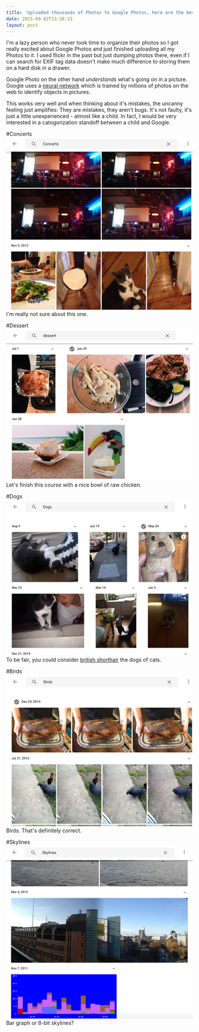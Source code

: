 ```yaml
---
title: 'Uploaded thousands of Photos to Google Photos, here are the best classification mistakes'
date: 2015-09-02T13:38:13
layout: post
---
```

I'm a lazy person who never took time to organize their photos so I got really excited about Google Photos and just finished uploading all my Photos to it. I used flickr in the past but just dumping photos there, even if I can search for EXIF tag data doesn't make much difference to storing them on a hard disk in a drawer.

Google Photo on the other hand *understands* what's going on in a picture.
Google uses a [neural network](https://medium.com/backchannel/how-google-s-new-photos-app-can-tell-cats-from-dogs-ffd651dfcd80) which is trained by millions of photos on the web to identify objects in pictures.

This works very well and when thinking about it's mistakes, the uncanny feeling just amplifies: They are mistakes, they aren't bugs. It's not faulty, it's just a little unexperienced - almost like a child.
In fact, I would be very interested in a catogorization standoff between a child and Google.

#Concerts
![](Screen-Shot-2015-09-02-at-14-42-18.png)
I'm really not sure about this one.

#Dessert
![](Screen-Shot-2015-09-02-at-14-44-38.png)
Let's finish this course with a nice bowl of raw chicken.

#Dogs
![](Screen-Shot-2015-09-02-at-14-40-14.png)
To be fair, you could consider [british shorthair](https://en.wikipedia.org/wiki/British_Shorthair) the dogs of cats.

#Birds
![](Screen-Shot-2015-09-02-at-14-39-47.png)
Birds. That's definitely correct.

#Skylines
![](Screen-Shot-2015-09-02-at-14-49-11.png)
Bar graph or 8-bit skylines?
